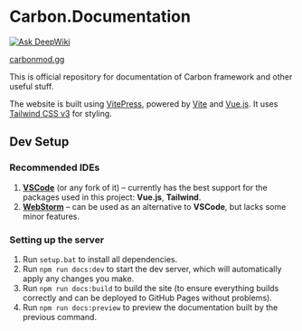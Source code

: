 # Carbon.Documentation
[![Ask DeepWiki](https://deepwiki.com/badge.svg)](https://deepwiki.com/CarbonCommunity/Carbon.Documentation)

[carbonmod.gg](https://carbonmod.gg/)

This is official repository for documentation of Carbon framework and other useful stuff.

The website is built using [VitePress](https://vitepress.dev/), powered by [Vite](https://vitejs.dev/) and [Vue.js](https://vuejs.org/). It uses [Tailwind CSS v3](https://v3.tailwindcss.com/) for styling.

## Dev Setup

### Recommended IDEs

1. **[VSCode](https://code.visualstudio.com/)** (or any fork of it) – currently has the best support for the packages used in this project: **Vue.js**, **Tailwind**.
2. **[WebStorm](https://www.jetbrains.com/webstorm/)** – can be used as an alternative to **VSCode**, but lacks some minor features.

### Setting up the server

1. Run `setup.bat` to install all dependencies.
2. Run `npm run docs:dev` to start the dev server, which will automatically apply any changes you make.
3. Run `npm run docs:build` to build the site (to ensure everything builds correctly and can be deployed to GitHub Pages without problems).
4. Run `npm run docs:preview` to preview the documentation built by the previous command.
